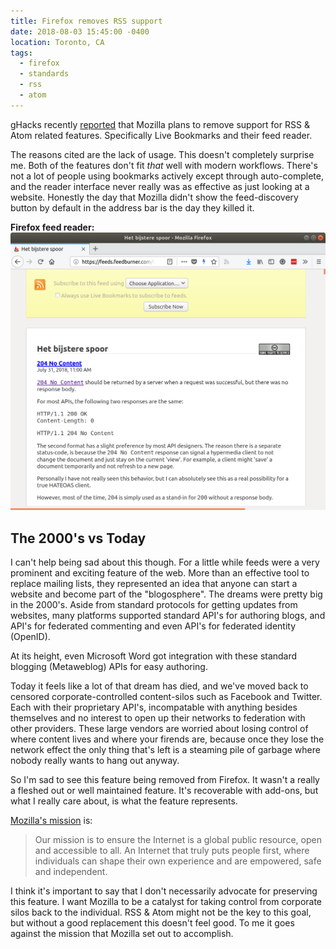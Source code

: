```yaml
---
title: Firefox removes RSS support
date: 2018-08-03 15:45:00 -0400
location: Toronto, CA
tags:
  - firefox
  - standards
  - rss
  - atom
---
```


gHacks recently [reported][1] that Mozilla plans to remove support for
RSS & Atom related features. Specifically Live Bookmarks and their feed
reader.

The reasons cited are the lack of usage. This doesn't completely surprise me.
Both of the features don't fit _that_ well with modern workflows. There's not
a lot of people using bookmarks actively except through auto-complete, and
the reader interface never really was as effective as just looking at a
website. Honestly the day that Mozilla didn't show the feed-discovery button
by default in the address bar is the day they killed it.

**Firefox feed reader:**
<img src="/resources/images/posts/firefox-rss/2018.png" alt="Firefox feed reader" style="max-width: 100%" />

The 2000's vs Today
-------------------

I can't help being sad about this though. For a little while feeds were a very
prominent and exciting feature of the web. More than an effective tool to
replace mailing lists, they represented an idea that anyone can start a website
and become part of the "blogosphere". The dreams were pretty big in the 2000's.
Aside from standard protocols for getting updates from websites, many platforms
supported standard API's for authoring blogs, and API's for federated
commenting and even API's for federated identity (OpenID).

At its height, even Microsoft Word got integration with these standard blogging
(Metaweblog) APIs for easy authoring.

Today it feels like a lot of that dream has died, and we've moved back to
censored corporate-controlled content-silos such as Facebook and Twitter. Each
with their proprietary API's, incompatable with anything besides themselves
and no interest to open up their networks to federation with other providers.
These large vendors are worried about losing control of where content lives and
where your firends are, because once they lose the network effect the only
thing that's left is a steaming pile of garbage where nobody really wants to
hang out anyway.

So I'm sad to see this feature being removed from Firefox. It wasn't a really
a fleshed out or well maintained feature. It's recoverable with add-ons, but
what I really care about, is what the feature represents.

[Mozilla's mission][2] is:

> Our mission is to ensure the Internet is a global public resource, open and
> accessible to all. An Internet that truly puts people first, where
> individuals can shape their own experience and are empowered, safe and
> independent.

I think it's important to say that I don't necessarily advocate for preserving
this feature. I want Mozilla to be a catalyst for taking control from
corporate silos back to the individual. RSS & Atom might not be the key to
this goal, but without a good replacement this doesn't feel good. To me it
goes against the mission that Mozilla set out to accomplish.

[1]: https://www.ghacks.net/2018/07/25/mozilla-plans-to-remove-rss-feed-reader-and-live-bookmarks-support-from-firefox/
[2]: https://www.mozilla.org/en-CA/mission/
